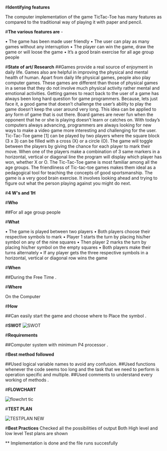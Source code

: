 #**Identifying features**

The computer implementation of the game TicTac-Toe has many features as compared to the traditional way of playing it with paper and pencil.

#**The various features are** -

• The game has been made user friendly
• The user can play as many games without any interruption
• The player can win the game, draw the game or will loose the game
• It’s a good brain exercise for all age group people


#**State of art/ Research**
##Games provide a real source of enjoyment in daily life. Games also are helpful in improving the physical and mental health of human. Apart from daily life physical games, people also play computer games. These games are different than those of physical games in a sense that they do not involve much physical activity rather mental and emotional activities. Getting games to react back to the user of a game has always been long hard question for game programmers. Because, lets just face it, a good game that doesn’t challenge the user’s ability to play the game doesn’t keep the user around very long. This idea can be applied to any form of game that is out there. Board games are never fun when the opponent that he or she is playing doesn’t learn or catches on. With today’s computers always advancing, programmers are always looking for new ways to make a video game more interesting and challenging for the user.
Tic-Tac-Toe game [1] can be played by two players where the square block (3 x 3) can be filled with a cross (X) or a circle (O). The game will toggle between the players by giving the chance for each player to mark their move. When one of the players make a combination of 3 same markers in a horizontal, vertical or diagonal line the program will display which player has won, whether X or O.
The Tic-Tac-Toe game is most familiar among all the age groups. The friendliness of Tic-tac-toe games makes them ideal as a pedagogical tool for teaching the concepts of good sportsmanship. The game is a very good brain exercise. It involves looking ahead and trying to figure out what the person playing against you might do next.


#**4 W's and 1H**

#**Who**

##For all age group people

#**What**

• The game is played between two players • Both players choose their respective symbols to mark • Player 1 starts the turn by placing his/her symbol on any of the nine squares • Then player 2 marks the turn by placing his/her symbol on the empty squares • Both players make their turns alternately • If any player gets the three respective symbols in a horizontal, vertical or diagonal row wins the game


#**When**

##During the Free Time .


#**Where**

On the Computer

#**How**

##Can easily start the game and choose where to Place the symbol .


#**SWOT**
![SWOT](https://user-images.githubusercontent.com/98878326/153588884-c6a9cbbe-0210-4c28-b3dc-014275325d46.png)



#**Requirements**

##Computer system with minimum P4 processor .


#**Best method followed**

##Used logical variable names to avoid any confusion.
##Used functions whenever the code seems too long and the task that we need to perform is operation specific and multiple.
##Used comments to understand every working of methods .


#**FLOWCHART**

![flowchrt tic](https://user-images.githubusercontent.com/98878326/153589670-6f4f6b48-ab02-4173-9e73-8eedd86e8a8c.jpeg)



#**TEST PLAN**

![TESTPLAN NEW](https://user-images.githubusercontent.com/98878326/153707059-42397e17-14ec-445f-ad57-b98d841a4bfb.png)


#**Best Practices**
 Checked all the possibilities of output
 Both High level and low level Test plans are shown


** Implementation is done and the file runs succesfully




















